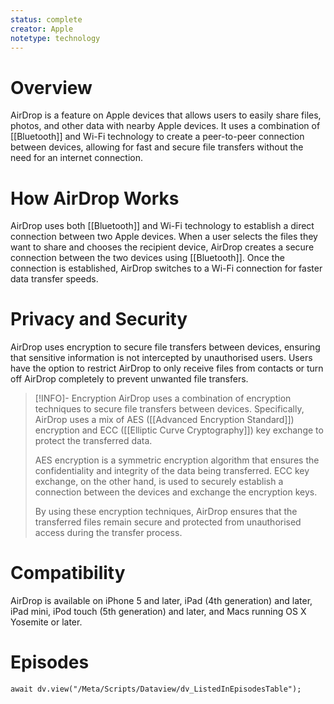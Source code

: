 ```yaml
---
status: complete
creator: Apple
notetype: technology
---
```

# Overview
AirDrop is a feature on Apple devices that allows users to easily share files, photos, and other data with nearby Apple devices. It uses a combination of [[Bluetooth]] and Wi-Fi technology to create a peer-to-peer connection between devices, allowing for fast and secure file transfers without the need for an internet connection.

# How AirDrop Works
AirDrop uses both [[Bluetooth]] and Wi-Fi technology to establish a direct connection between two Apple devices. When a user selects the files they want to share and chooses the recipient device, AirDrop creates a secure connection between the two devices using [[Bluetooth]]. Once the connection is established, AirDrop switches to a Wi-Fi connection for faster data transfer speeds.

# Privacy and Security
AirDrop uses encryption to secure file transfers between devices, ensuring that sensitive information is not intercepted by unauthorised users. Users have the option to restrict AirDrop to only receive files from contacts or turn off AirDrop completely to prevent unwanted file transfers.

> [!INFO]- Encryption
> AirDrop uses a combination of encryption techniques to secure file transfers between devices. Specifically, AirDrop uses a mix of AES ([[Advanced Encryption Standard]]) encryption and ECC ([[Elliptic Curve Cryptography]]) key exchange to protect the transferred data.
>
> AES encryption is a symmetric encryption algorithm that ensures the confidentiality and integrity of the data being transferred. ECC key exchange, on the other hand, is used to securely establish a connection between the devices and exchange the encryption keys.
>
> By using these encryption techniques, AirDrop ensures that the transferred files remain secure and protected from unauthorised access during the transfer process.

# Compatibility
AirDrop is available on iPhone 5 and later, iPad (4th generation) and later, iPad mini, iPod touch (5th generation) and later, and Macs running OS X Yosemite or later.

# Episodes
```dataviewjs
await dv.view("/Meta/Scripts/Dataview/dv_ListedInEpisodesTable");
```
